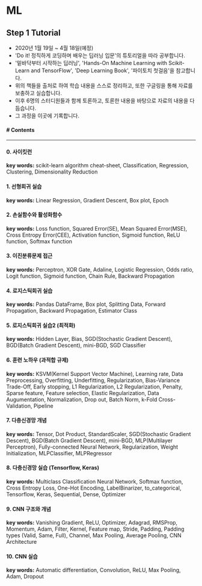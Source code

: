 # ML



## Step 1 Tutorial

- 2020년 1월 19일  ~ 4월 18일(예정) 
- 'Do it! 정직하게 코딩하며 배우는 딥러닝 입문'의 튜토리얼을 따라 공부합니다.
- '밑바닥부터 시작하는 딥러닝', 'Hands-On Machine Learning with Scikit-Learn and TensorFlow', 'Deep Learning Book', '파이토치 첫걸음'을 참고합니다.
- 위의 책들을 출처로 하여 학습 내용을 스스로 정리하고, 또한 구글링을 통해 자료를 보충하고 실습합니다.
- 이후 6명의 스터디원들과 함께 토론하고, 토론한 내용을 바탕으로 자료의 내용을 다듬습니다.
- 그 과정을 이곳에 기록합니다.





#### # Contents

---

#### 0. 사이킷런

**key words:** scikit-learn algorithm cheat-sheet, Classification, Regression, Clustering, Dimensionality Reduction

#### 1. 선형회귀 실습

**key words:** Linear Regression, Gradient Descent, Box plot, Epoch

#### 2. 손실함수와 활성화함수

**key words:** Loss function, Squared Error(SE), Mean Squared Error(MSE), Cross Entropy Error(CEE), Activation function, Sigmoid function, ReLU function, Softmax function

#### 3. 이진분류문제 접근

**key words:** Perceptron, XOR Gate, Adaline, Logistic Regression, Odds ratio, Logit function, Sigmoid function, Chain Rule, Backward Propagation

#### 4. 로지스틱회귀 실습

**key words:** Pandas DataFrame, Box plot, Splitting Data, Forward Propagation, Backward Propagation, Estimator Class

#### 5. 로지스틱회귀 실습2 (최적화)

**key words:** Hidden Layer, Bias, SGD(Stochastic Gradient Descent), BGD(Batch Gradient Descent), mini-BGD, SGD Classifier

#### 6. 훈련 노하우 (과적합 규제)

**key words:** KSVM(Kernel Support Vector Machine), Learning rate, Data Preprocessing, Overfitting, Underfitting, Regularization, Bias-Variance Trade-Off, Early stopping, L1 Regularization, L2 Regularization, Penalty, Sparse feature, Feature selection, Elastic Regularization, Data Augumentation, Normalization, Drop out, Batch Norm, k-Fold Cross-Validation, Pipeline

#### 7. 다층신경망 개념

**key words:** Tensor, Dot Product, StandardScaler, SGD(Stochastic Gradient Descent), BGD(Batch Gradient Descent), mini-BGD, MLP(Multilayer Perceptron), Fully-connected Neural Network, Regularization, Weight Initialization, MLPClassifier, MLPRegressor

#### 8. 다층신경망 실습 (Tensorflow, Keras)

**key words:** Multiclass Classification Neural Network, Softmax function, Cross Entropy Loss, One-Hot Encoding, LabelBinarizer, to_categorical, Tensorflow, Keras, Sequential, Dense, Optimizer

#### 9. CNN 구조와 개념

**key words:** Vanishing Gradient, ReLU, Optimizer, Adagrad, RMSProp, Momentum, Adam, Filter, Kernel, Feature map, Stride, Padding, Padding types (Valid, Same, Full), Channel, Max Pooling, Average Pooling, CNN Architecture

#### 10. CNN 실습

**key words:** Automatic differentiation, Convolution, ReLU, Max Pooling, Adam, Dropout